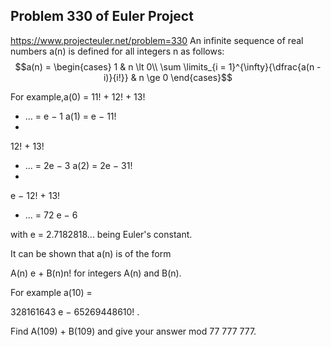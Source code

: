 ## Problem 330 of Euler Project 
https://www.projecteuler.net/problem=330
An infinite sequence of real numbers a(n) is defined for all integers n as follows:
$$a(n) = \begin{cases}
1 & n \lt 0\\
\sum \limits_{i = 1}^{\infty}{\dfrac{a(n - i)}{i!}} & n \ge 0
\end{cases}$$

For example,a(0) = 
11!
+
12!
+
13!
+ ... = e − 1 
a(1) = 
e − 11!
+
12!
+
13!
+ ... = 2e − 3 
a(2) = 
2e − 31!
+
e − 12!
+
13!
+ ... =
72
e − 6 

with e = 2.7182818... being Euler's constant.


It can be shown that a(n) is of the form 
    
A(n) e + B(n)n!
for integers A(n) and B(n). 
    
For example a(10) = 
    
328161643 e − 65269448610!
.

Find A(109) + B(109) and give your answer mod 77 777 777.